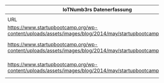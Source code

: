 |IoTNumb3rs Datenerfassung|||||||||||
| ---- | ---- | ---- | ---- | ---- | ---- | ---- | ---- | ---- | ---- | ---- |
||||||||||||
|URL|home_url|filename|device_class|device_count|market_class|market_volume|prognosis_year|publication_year|authorship_class|Dropbox folder|
|https://www.startupbootcamp.org/wp-content/uploads/assets/images/blog/2014/may/startupbootcamp_info_08.jpg|https://www.startupbootcamp.org/blog/2014/05/infographic-trends-in-transportation/|file5_startupbootcamp_info_08.jpg|Vehicle|35000000|||2020|2014|scientist|JinlinHolic/20181115-2148|
|https://www.startupbootcamp.org/wp-content/uploads/assets/images/blog/2014/may/startupbootcamp_info_08.jpg|https://www.startupbootcamp.org/blog/2014/05/infographic-trends-in-transportation/|file5_startupbootcamp_info_08.jpg|||invest.(Samrt system)|1E+11|2020|2014|scientist||
|https://www.startupbootcamp.org/wp-content/uploads/assets/images/blog/2014/may/startupbootcamp_info_08.jpg|https://www.startupbootcamp.org/blog/2014/05/infographic-trends-in-transportation/|file5_startupbootcamp_info_08.jpg|||invest.(Smart transport)|22000000000|2020||scientist||
